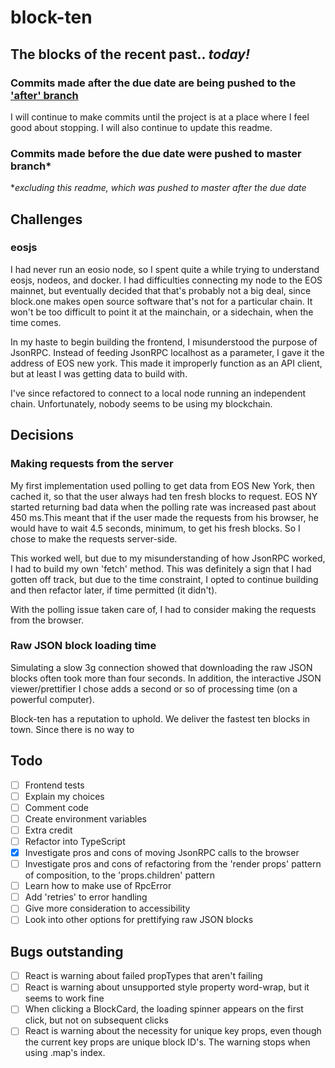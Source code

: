 # block-ten

## The blocks of the recent past.. _today!_

### Commits made after the due date are being pushed to the ['after' branch](https://github.com/travisCarson/block-ten/tree/after)

I will continue to make commits until the project is at a place where I feel good about stopping. I will also continue to update this readme.

### Commits made before the due date were pushed to master branch\*

\*_excluding this readme, which was pushed to master after the due date_

## Challenges

### eosjs

I had never run an eosio node, so I spent quite a while trying to understand eosjs, nodeos, and docker. I had difficulties connecting my node to the EOS mainnet, but eventually decided that that's probably not a big deal, since block.one makes open source software that's not for a particular chain. It won't be too difficult to point it at the mainchain, or a sidechain, when the time comes.

In my haste to begin building the frontend, I misunderstood the purpose of JsonRPC. Instead of feeding JsonRPC localhost as a parameter, I gave it the address of EOS new york. This made it improperly function as an API client, but at least I was getting data to build with.

I've since refactored to connect to a local node running an independent chain. Unfortunately, nobody seems to be using my blockchain.

## Decisions

### Making requests from the server

My first implementation used polling to get data from EOS New York, then cached it, so that the user always had ten fresh blocks to request. EOS NY started returning bad data when the polling rate was increased past about 450 ms.This meant that if the user made the requests from his browser, he would have to wait 4.5 seconds, minimum, to get his fresh blocks. So I chose to make the requests server-side.

This worked well, but due to my misunderstanding of how JsonRPC worked, I had to build my own 'fetch' method. This was definitely a sign that I had gotten off track, but due to the time constraint, I opted to continue building and then refactor later, if time permitted (it didn't).

With the polling issue taken care of, I had to consider making the requests from the browser.

### Raw JSON block loading time

Simulating a slow 3g connection showed that downloading the raw JSON blocks often took more than four seconds. In addition, the interactive JSON viewer/prettifier I chose adds a second or so of processing time (on a powerful computer).

Block-ten has a reputation to uphold. We deliver the fastest ten blocks in town. Since there is no way to

## Todo

- [ ] Frontend tests
- [ ] Explain my choices
- [ ] Comment code
- [ ] Create environment variables
- [ ] Extra credit
- [ ] Refactor into TypeScript
- [x] Investigate pros and cons of moving JsonRPC calls to the browser
- [ ] Investigate pros and cons of refactoring from the 'render props' pattern of composition, to the 'props.children' pattern
- [ ] Learn how to make use of RpcError
- [ ] Add 'retries' to error handling
- [ ] Give more consideration to accessibility
- [ ] Look into other options for prettifying raw JSON blocks

## Bugs outstanding

- [ ] React is warning about failed propTypes that aren't failing
- [ ] React is warning about unsupported style property word-wrap, but it seems to work fine
- [ ] When clicking a BlockCard, the loading spinner appears on the first click, but not on subsequent clicks
- [ ] React is warning about the necessity for unique key props, even though the current key props are unique block ID's. The warning stops when using .map's index.
